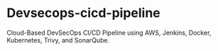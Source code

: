 # Devsecops-cicd-pipeline
Cloud-Based DevSecOps CI/CD Pipeline using AWS, Jenkins, Docker, Kubernetes, Trivy, and SonarQube.
